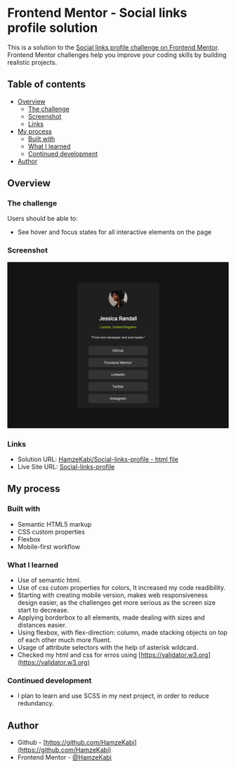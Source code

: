 # Frontend Mentor - Social links profile solution

This is a solution to the [Social links profile challenge on Frontend Mentor](https://www.frontendmentor.io/challenges/social-links-profile-UG32l9m6dQ). Frontend Mentor challenges help you improve your coding skills by building realistic projects. 

## Table of contents

- [Overview](#overview)
  - [The challenge](#the-challenge)
  - [Screenshot](#screenshot)
  - [Links](#links)
- [My process](#my-process)
  - [Built with](#built-with)
  - [What I learned](#what-i-learned)
  - [Continued development](#continued-development)
- [Author](#author)

## Overview

### The challenge

Users should be able to:

- See hover and focus states for all interactive elements on the page

### Screenshot
![desktop version screenshot](https://github.com/HamzeKabi/Social-links-profile/blob/2cc9d1e154467e734a9697748c3dc0df4d1b6cfd/social%20links%20profile%20-%20desktop%20version%20screenshot%20-%20frontendmentor.html.png)

### Links

- Solution URL: [HamzeKabi/Social-links-profile - html file](https://github.com/HamzeKabi/Social-links-profile/blob/2cc9d1e154467e734a9697748c3dc0df4d1b6cfd/index.html)
- Live Site URL: [Social-links-profile](https://hamzekabi.github.io/Social-links-profile/)

## My process

### Built with

- Semantic HTML5 markup
- CSS custom properties
- Flexbox
- Mobile-first workflow


### What I learned

- Use of semantic html.
- Use of css cutom properties for colors, It increased my code readibility.
- Starting with creating mobile version, makes web responsiveness design easier, as the challenges get more serious as the screen size start to decrease.
- Applying borderbox to all elements, made dealing with sizes and distances easier.
- Using flexbox, with flex-direction: column, made stacking objects on top of each other much more fluent.
- Usage of attribute selectors with the help of asterisk wildcard.
- Checked my html and css for erros using [https://validator.w3.org](https://validator.w3.org)


### Continued development

- I plan to learn and use SCSS in my next project, in order to reduce redundancy.

## Author

- Github - [https://github.com/HamzeKabi](https://github.com/HamzeKabi)
- Frontend Mentor - [@HamzeKabi](https://www.frontendmentor.io/profile/HamzeKabi)
